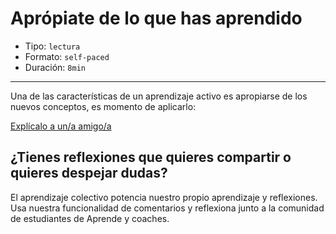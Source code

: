 # Aprópiate de lo que has aprendido

* Tipo: `lectura`
* Formato: `self-paced`
* Duración: `8min`

***

Una de las características de un aprendizaje activo es apropiarse de los nuevos conceptos, es momento de aplicarlo:

[Explícalo a un/a amigo/a](https://laboratoria.typeform.com/to/NgdWwj?uid=xxxxx&email=xxxxx&name=xxxxx&cohortid=xxxxx&courseid=xxxxx&unitid=xxxxx&partid=xxxxx&fname=xxxxx&empresa=Brein)

## ¿Tienes reflexiones que quieres compartir o quieres despejar dudas?

El aprendizaje colectivo potencia nuestro propio aprendizaje y reflexiones.
Usa nuestra funcionalidad de comentarios y reflexiona junto a la comunidad
de estudiantes de Aprende y coaches. 
